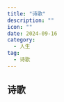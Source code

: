 ```yaml
---
title: "诗歌"
description: ""
icon: ""
date: 2024-09-16
category:
  - 人生
tag:
  - 诗歌
---
```


## 诗歌